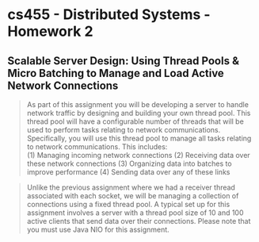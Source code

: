 # cs455 - Distributed Systems - Homework 2
## Scalable Server Design: Using Thread Pools & Micro Batching to Manage and Load Active Network Connections

> As part of this assignment you will be developing a server to handle network traffic by designing and building your own thread pool. This thread pool will have a configurable number of threads that will be used to perform tasks relating to network communications. Specifically, you will use this thread pool to manage all tasks relating to network communications. This includes:    
> (1) Managing incoming network connections
> (2) Receiving data over these network connections
> (3) Organizing data into batches to improve performance
> (4) Sending data over any of these links

> Unlike the previous assignment where we had a receiver thread associated with each socket, we will be managing a collection of connections using a fixed thread pool. A typical set up for this assignment involves a server with a thread pool size of 10 and 100 active clients that send data over their connections. Please note that you must use Java NIO for this assignment.





